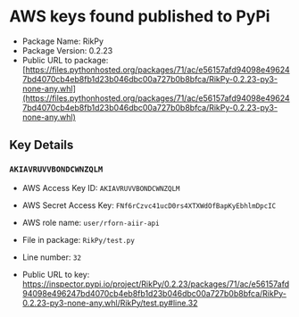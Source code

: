 # AWS keys found published to PyPi

* Package Name: RikPy
* Package Version: 0.2.23
* Public URL to package: [https://files.pythonhosted.org/packages/71/ac/e56157afd94098e496247bd4070cb4eb8fb1d23b046dbc00a727b0b8bfca/RikPy-0.2.23-py3-none-any.whl](https://files.pythonhosted.org/packages/71/ac/e56157afd94098e496247bd4070cb4eb8fb1d23b046dbc00a727b0b8bfca/RikPy-0.2.23-py3-none-any.whl)

## Key Details

### `AKIAVRUVVBONDCWNZQLM`

* AWS Access Key ID: `AKIAVRUVVBONDCWNZQLM`
* AWS Secret Access Key: `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` 
* AWS role name: `user/rforn-aiir-api`
* File in package: `RikPy/test.py`
* Line number: `32`

* Public URL to key: https://inspector.pypi.io/project/RikPy/0.2.23/packages/71/ac/e56157afd94098e496247bd4070cb4eb8fb1d23b046dbc00a727b0b8bfca/RikPy-0.2.23-py3-none-any.whl/RikPy/test.py#line.32


